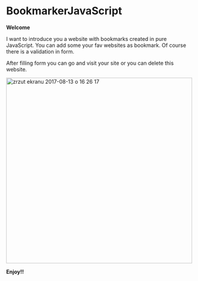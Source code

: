 # BookmarkerJavaScript

**Welcome**

I want to introduce you a website with bookmarks created in pure JavaScript. You can add some your fav websites as bookmark. Of course there is a 
validation in form. 

After filling form you can go and visit your site or you can delete this website.

<img width="500" alt="zrzut ekranu 2017-08-13 o 16 26 17" 
src="https://user-images.githubusercontent.com/27738202/29250545-543a63a6-8044-11e7-8afc-4ecc200114ac.png">

**Enjoy!!**



